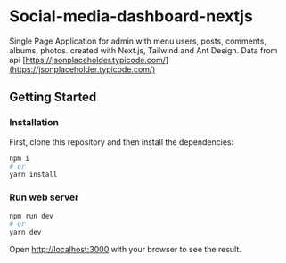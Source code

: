 # Social-media-dashboard-nextjs

Single Page Application for admin with menu users, posts, comments, albums, photos. created with Next.js, Tailwind and Ant Design. Data from api [https://jsonplaceholder.typicode.com/](https://jsonplaceholder.typicode.com/)

## Getting Started

### Installation

First, clone this repository and then install the dependencies:

```bash
npm i
# or
yarn install
```

### Run web server

```bash
npm run dev
# or
yarn dev
```

Open [http://localhost:3000](http://localhost:3000) with your browser to see the result.
